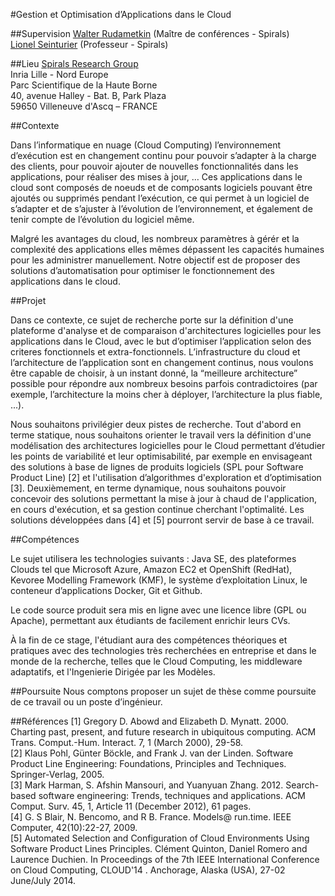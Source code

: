 <!-- # Dr. Walter Andrew Rudametkin Ivey   -->

#Gestion et Optimisation d’Applications dans le Cloud

##Supervision
[Walter Rudametkin](mailto:Walter.Rudametkin@polytech-lille.fr) (Maître de conférences - Spirals)
<br>
[Lionel Seinturier](mailto:Lionel.Seinturier@univ-lille1.fr) (Professeur - Spirals)

##Lieu
[Spirals Research Group](https://team.inria.fr/spirals/)
<br>
Inria Lille - Nord Europe
<br>
Parc Scientifique de la Haute Borne
<br>
40, avenue Halley - Bat. B, Park Plaza
<br>
59650 Villeneuve d'Ascq – FRANCE

##Contexte

Dans l’informatique en nuage (Cloud Computing) l’environnement d’exécution est en changement continu pour pouvoir s’adapter à la charge des clients, pour pouvoir ajouter de nouvelles fonctionnalités dans les applications, pour réaliser des mises à jour, … Ces applications dans le cloud sont composés de noeuds et de composants logiciels pouvant être ajoutés ou supprimés pendant l’exécution, ce qui permet à un logiciel de s’adapter et de s’ajuster à l’évolution de l’environnement, et également de tenir compte de l’évolution du logiciel même.

Malgré les avantages du cloud, les nombreux paramètres à gérér et la complexité des applications elles mêmes dépassent les capacités humaines pour les administrer manuellement. Notre objectif est de proposer des solutions d’automatisation pour optimiser le fonctionnement des applications dans le cloud.


##Projet

Dans ce contexte, ce sujet de recherche porte sur la définition d'une plateforme d'analyse et de comparaison d'architectures logicielles pour les applications dans le Cloud, avec le but d’optimiser l’application selon des criteres fonctionnels et extra-fonctionnels. L’infrastructure du cloud et l’architecture de l’application sont en changement continus, nous voulons être capable de choisir, à un instant donné, la “meilleure architecture” possible pour répondre aux nombreux besoins parfois contradictoires (par exemple, l’architecture la moins cher à déployer, l’architecture la plus fiable, ...).

Nous souhaitons privilégier deux pistes de recherche. Tout d'abord en terme statique, nous souhaitons orienter le travail vers la définition d'une modélisation des architectures logicielles pour le Cloud permettant d’étudier les points de variabilité et leur optimisabilité, par exemple en envisageant des solutions à base de lignes de produits logiciels (SPL pour Software Product Line) [2] et l'utilisation d’algorithmes d'exploration et d’optimisation [3]. Deuxièmement, en terme dynamique, nous souhaitons pouvoir concevoir des solutions permettant la mise à jour à chaud de l'application, en cours d'exécution, et sa gestion continue cherchant l'optimalité. Les solutions développées dans [4] et [5] pourront servir de base à ce travail.


##Compétences

Le sujet utilisera les technologies suivants : Java SE, des plateformes Clouds tel que Microsoft Azure, Amazon EC2 et OpenShift (RedHat), Kevoree Modelling Framework (KMF), le système d’exploitation Linux, le conteneur d’applications Docker, Git et Github.

Le code source produit sera mis en ligne avec une licence libre (GPL ou Apache), permettant aux étudiants de facilement enrichir leurs CVs.

À la fin de ce stage, l'étudiant aura des compétences théoriques et pratiques avec des technologies très recherchées en entreprise et dans le monde de la recherche, telles que le Cloud Computing, les middleware adaptatifs, et l'Ingenierie Dirigée par les Modèles.


##Poursuite
Nous comptons proposer un sujet de thèse comme poursuite de ce travail ou un poste d’ingénieur.


##Références
[1] Gregory D. Abowd and Elizabeth D. Mynatt. 2000. Charting past, present, and future research in ubiquitous computing. ACM Trans. Comput.-Hum. Interact. 7, 1 (March 2000), 29-58. 
<br>
[2] Klaus Pohl, Günter Böckle, and Frank J. van der Linden. Software Product Line Engineering: Foundations, Principles and Techniques. Springer-Verlag, 2005.
<br>
[3] Mark Harman, S. Afshin Mansouri, and Yuanyuan Zhang. 2012. Search-based software engineering: Trends, techniques and applications. ACM Comput. Surv. 45, 1, Article 11 (December 2012), 61 pages.
<br>
[4] G. S Blair, N. Bencomo, and R B. France. Models@ run.time. IEEE Computer, 42(10):22-27, 2009. 
<br>
[5] Automated Selection and Configuration of Cloud Environments Using Software Product Lines Principles. Clément Quinton, Daniel Romero and Laurence Duchien. In Proceedings of the 7th IEEE International Conference on Cloud Computing, CLOUD'14 . Anchorage, Alaska (USA), 27-02 June/July 2014. 
